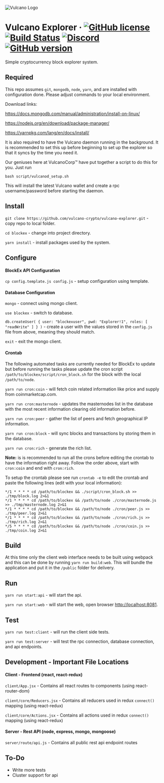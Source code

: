 ![Vulcano Logo](https://explorer.vulcano.io/img/whitelogo.png)

Vulcano Explorer
&middot;
[![GitHub license](https://img.shields.io/github/license/vulcano-crypto/vulcano-explorer.svg)](https://github.com/vulcano-crypto/vulcano-explorer/blob/master/COPYING) [![Build Status](https://travis-ci.org/vulcano-crypto/vulcano-explorer.svg?branch=master)](https://travis-ci.org/vulcano-crypto/vulcano-explorer) [![Discord](https://img.shields.io/discord/374271866308919296.svg)](https://discord.me/vulcanocrypto) [![GitHub version](https://badge.fury.io/gh/vulcano-crypto%2Fvulcano-explorer.svg)](https://badge.fury.io/gh/vulcano-crypto%2Fvulcano-explorer)
=====

Simple cryptocurrency block explorer system.

## Required
This repo assumes `git`, `mongodb`, `node`, `yarn`, and are installed with configuration done.  Please adjust commands to your local environment. 

Download links:

https://docs.mongodb.com/manual/administration/install-on-linux/

https://nodejs.org/en/download/package-manager/

https://yarnpkg.com/lang/en/docs/install/

It is also required to have the Vulcano daemon running in the background. It is recommended to set this up before beginning to set up the explorer so that it syncs by the time you need it.

Our geniuses here at VulcanoCorp™ have put together a script to do this for you. Just run

`bash script/vulcanod_setup.sh`

This will install the latest Vulcano wallet and create a rpc username/password before starting the daemon.

## Install
`git clone https://github.com/vulcano-crypto/vulcano-explorer.git` - copy repo to local folder.

`cd blockex` - change into project directory.

`yarn install` - install packages used by the system.

## Configure
#### BlockEx API Configuration
`cp config.template.js config.js` - setup configuration using template.

#### Database Configuration
`mongo` - connect using mongo client.

`use blockex` - switch to database.

`db.createUser( { user: "blockexuser", pwd: "Explorer!1", roles: [ "readWrite" ] } )` - create a user with the values stored in the `config.js` file from above, meaning they should match.

`exit` - exit the mongo client.

#### Crontab
The following automated tasks are currently needed for BlockEx to update but before running the tasks please update the cron script `/path/to/blockex/script/cron_block.sh` for the block with the local `/path/to/node`.

`yarn run cron:coin` - will fetch coin related information like price and supply from coinmarketcap.com.

`yarn run cron:masternode` - updates the masternodes list in the database with the most recent information clearing old information before.

`yarn run cron:peer` - gather the list of peers and fetch geographical IP information.

`yarn run cron:block` - will sync blocks and transactions by storing them in the database.

`yarn run cron:rich` - generate the rich list.

__Note:__ is is recommended to run all the crons before editing the crontab to have the information right away.  Follow the order above, start with `cron:coin` and end with `cron:rich`.

To setup the crontab please see run `crontab -e` to edit the crontab and paste the following lines (edit with your local information):
```
*/1 * * * * cd /path/to/blockex && ./script/cron_block.sh >> ./tmp/block.log 2>&1
*/1 * * * * cd /path/to/blockex && /path/to/node ./cron/masternode.js >> ./tmp/masternode.log 2>&1
*/1 * * * * cd /path/to/blockex && /path/to/node ./cron/peer.js >> ./tmp/peer.log 2>&1
*/1 * * * * cd /path/to/blockex && /path/to/node ./cron/rich.js >> ./tmp/rich.log 2>&1
*/5 * * * * cd /path/to/blockex && /path/to/node ./cron/coin.js >> ./tmp/coin.log 2>&1
```

## Build
At this time only the client web interface needs to be built using webpack and this can be done by running `yarn run build:web`.  This will bundle the application and put it in the `/public` folder for delivery.

## Run
`yarn run start:api` - will start the api.

`yarn run start:web` - will start the web, open browser [http://localhost:8081](http://localhost:8081).

## Test
`yarn run test:client` - will run the client side tests.

`yarn run test:server` - will test the rpc connection, database connection, and api endpoints.

## Development - Important File Locations

#### Client - Frontend (react, react-redux)

`client/App.jsx` - Contains all react routes to components (using react-router-dom)

`client/core/Reducers.jsx` - Contains all reducers used in redux `connect()` mapping (using react-redux)

`client/core/Actions.jsx` - Contains all actions used in redux `connect()` mapping (using react-redux)


#### Server - Rest API (node, express, mongo, mongoose)

`server/route/api.js` - Contains all public rest api endpoint routes



## To-Do
- Write more tests
- Cluster support for api
